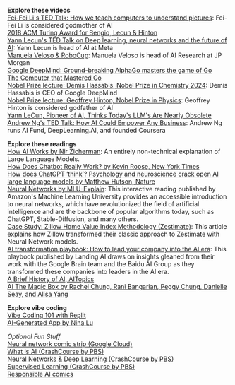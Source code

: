 **Explore these videos**  
[Fei-Fei Li's TED Talk: How we teach computers to understand pictures](https://youtu.be/40riCqvRoMs): Fei-Fei Li is considered godmother of AI  
[2018 ACM Turing Award for Bengio, Lecun & Hinton](https://www.youtube.com/watch?v=HzilDIhWhrE)  
[Yann Lecun's TED Talk on Deep learning, neural networks and the future of AI](https://www.ted.com/talks/yann_lecun_deep_learning_neural_networks_and_the_future_of_ai): Yann Lecun is head of AI at Meta  
[Manuela Veloso & RoboCup](https://www.youtube.com/watch?v=tAd1IeovyY8): Manuela Veloso is head of AI Research at JP Morgan  
[Google DeepMind: Ground-breaking AlphaGo masters the game of Go](https://www.youtube.com/watch?v=SUbqykXVx0A)  
[The Computer that Mastered Go](https://www.youtube.com/watch?v=g-dKXOlsf98)  
[Nobel Prize lecture: Demis Hassabis, Nobel Prize in Chemistry 2024](https://www.youtube.com/watch?v=YtPaZsasmNA): Demis Hassabis is CEO of Google DeepMind    
[Nobel Prize lecture: Geoffrey Hinton, Nobel Prize in Physics](https://www.youtube.com/watch?v=XDE9DjpcSdI): Geoffrey Hinton is considered godfather of AI  
[Yann LeCun, Pioneer of AI, Thinks Today's LLM's Are Nearly Obsolete](https://www.newsweek.com/ai-impact-interview-yann-lecun-artificial-intelligence-2054237)  
[Andrew Ng's TED Talk: How AI Could Empower Any Business](https://www.youtube.com/watch?v=reUZRyXxUs4): Andrew Ng runs AI Fund, DeepLearning.AI, and founded Coursera    

**Explore these readings**  
[How AI Works by Nir Zicherman](https://every.to/p/how-ai-works?fbclid=IwAR2KWfiKq627x9SxpTpZojaxHSjaA0zcEELySUyEGhD7jbWzcS3vFNyJ4OI): An entirely non-technical explanation of Large Language Models.  
[How Does Chatbot Really Work? by Kevin Roose, New York Times](https://www.nytimes.com/2023/03/28/technology/ai-chatbots-chatgpt-bing-bard-llm.html)  
[How does ChatGPT ‘think’? Psychology and neuroscience crack open AI large language models by Matthew Hutson, Nature](https://www.nature.com/articles/d41586-024-01314-y#:~:text=ChatGPT%20'think'%3F-,Psychology%20and%20neuroscience%20crack%20open%20AI%20large%20language%20models,are%20doing%2C%20how%20and%20why.&text=Matthew%20Hutson%20is%20a%20science%20writer%20based%20in%20New%20York%20City.)  
[Neural Networks by MLU-Explain](https://mlu-explain.github.io/neural-networks/): This interactive reading published by Amazon's Machine Learning University provides an accessible introduction to neural networks, which have revolutionized the field of artificial intelligence and are the backbone of popular algorithms today, such as ChatGPT, Stable-Diffusion, and many others.  
[Case Study: Zillow Home Value Index Methodology (Zestimate)](https://www.zillow.com/research/methodology-neural-zhvi-32128/): This article explains how Zillow transformed their classic approach to Zestimate with Neural Network models.  
[AI transformation playbook: How to lead your company into the AI era](https://landing.ai/case-studies/ai-transformation-playbook/): This playbook published by Landing AI draws on insights gleaned from their work with the Google Brain team and the Baidu AI Group as they transformed these companies into leaders in the AI era.  
[A Brief History of AI, AITopics](https://aitopics.org/misc/brief-history)  
[AI The Magic Box by Rachel Chung, Rani Bangarian, Peggy Chung, Danielle Seay, and Alisa Yang](https://a.co/d/6AWESTh)  

**Explore vibe coding**  
[Vibe Coding 101 with Replit](https://www.deeplearning.ai/short-courses/vibe-coding-101-with-replit/)  
[AI-Generated App by Nina Lu](https://www.linkedin.com/feed/update/urn:li:activity:7298406603085545474/)  

*Optional Fun Stuff*  
[Neural network comic strip (Google Cloud)](https://cloud.google.com/products/ai/ml-comic-2?fbclid=IwAR3Dj-zu0dHb45b_fzFp6MQsvnUMLs67Tguo4ojdgKQQYrVYqC73ZoZmGPE)  
[What is AI (CrashCourse by PBS)](https://www.youtube.com/watch?v=a0_lo_GDcFw&list=PL8dPuuaLjXtO65LeD2p4_Sb5XQ51par_b&index=2&t=1s)  
[Neural Networks & Deep Learning (CrashCourse by PBS)](https://www.youtube.com/watch?v=oV3ZY6tJiA0&list=PL8dPuuaLjXtO65LeD2p4_Sb5XQ51par_b&index=4)  
[Supervised Learning (CrashCourse by PBS)](https://www.youtube.com/watch?v=4qVRBYAdLAo&list=PL8dPuuaLjXtO65LeD2p4_Sb5XQ51par_b&index=3)  
[Responsible AI comics](https://airesponsibly.net/education/#comics)  
